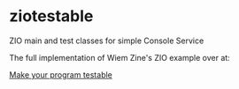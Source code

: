 # ziotestable
ZIO main and test classes for simple Console Service 

The full implementation of Wiem Zine's ZIO example over at:

[Make your program testable](https://medium.com/@wiemzin/make-your-program-testable-cee543c6fbbf)